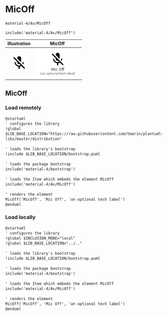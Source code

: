 # MicOff


```text
material-4/Av/MicOff
```

```text
include('material-4/Av/MicOff')
```



| Illustration | MicOff |
| :---: | :---: |
| ![illustration for Illustration](../../material-4/Av/MicOff.png) | ![illustration for MicOff](../../material-4/Av/MicOff.Local.png) |




## MicOff

### Load remotely
```plantuml
@startuml
' configures the library
!global $LIB_BASE_LOCATION="https://raw.githubusercontent.com/tmorin/plantuml-libs/master/distribution"

' loads the library's bootstrap
!include $LIB_BASE_LOCATION/bootstrap.puml

' loads the package bootstrap
include('material-4/bootstrap')

' loads the Item which embeds the element MicOff
include('material-4/Av/MicOff')

' renders the element
MicOff('MicOff', 'Mic Off', 'an optional tech label')
@enduml
```

### Load locally
```plantuml
@startuml
' configures the library
!global $INCLUSION_MODE="local"
!global $LIB_BASE_LOCATION="../.."

' loads the library's bootstrap
!include $LIB_BASE_LOCATION/bootstrap.puml

' loads the package bootstrap
include('material-4/bootstrap')

' loads the Item which embeds the element MicOff
include('material-4/Av/MicOff')

' renders the element
MicOff('MicOff', 'Mic Off', 'an optional tech label')
@enduml
```

